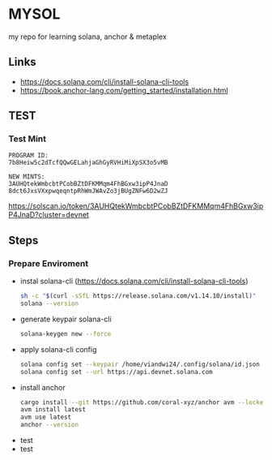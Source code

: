 # MYSOL
my repo for learning solana, anchor & metaplex

## Links
- https://docs.solana.com/cli/install-solana-cli-tools
- https://book.anchor-lang.com/getting_started/installation.html

## TEST
### Test Mint
```
PROGRAM ID:
7b8Heiw5c2dTcfQQwGELahjaGhGyRVHiMiXpSX3o5vMB

NEW MINTS:
3AUHQtekWmbcbtPCobBZtDFKMMqm4FhBGxw3ipP4JnaD
8dct6JxsVXxpwqeqntpRhWmJWAvZo3jBUgZNFw6D2wZJ
```
https://solscan.io/token/3AUHQtekWmbcbtPCobBZtDFKMMqm4FhBGxw3ipP4JnaD?cluster=devnet


## Steps
### Prepare Enviroment
- instal solana-cli (https://docs.solana.com/cli/install-solana-cli-tools)
  ```bash
  sh -c "$(curl -sSfL https://release.solana.com/v1.14.10/install)"
  solana --version
  ```
- generate keypair solana-cli
  ```bash
  solana-keygen new --force
  ```
- apply solana-cli config
  ```bash
  solana config set --keypair /home/viandwi24/.config/solana/id.json
  solana config set --url https://api.devnet.solana.com
  ```
- install anchor
  ```bash
  cargo install --git https://github.com/coral-xyz/anchor avm --locked --force
  avm install latest
  avm use latest
  anchor --version
  ```
- test
- test
